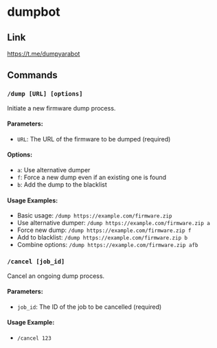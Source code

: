 # dumpbot

## Link
https://t.me/dumpyarabot

## Commands

### `/dump [URL] [options]`

Initiate a new firmware dump process.

#### Parameters:
- `URL`: The URL of the firmware to be dumped (required)

#### Options:
- `a`: Use alternative dumper
- `f`: Force a new dump even if an existing one is found
- `b`: Add the dump to the blacklist

#### Usage Examples:
- Basic usage: `/dump https://example.com/firmware.zip`
- Use alternative dumper: `/dump https://example.com/firmware.zip a`
- Force new dump: `/dump https://example.com/firmware.zip f`
- Add to blacklist: `/dump https://example.com/firmware.zip b`
- Combine options: `/dump https://example.com/firmware.zip afb`

### `/cancel [job_id]`

Cancel an ongoing dump process.

#### Parameters:
- `job_id`: The ID of the job to be cancelled (required)

#### Usage Example:
- `/cancel 123`
